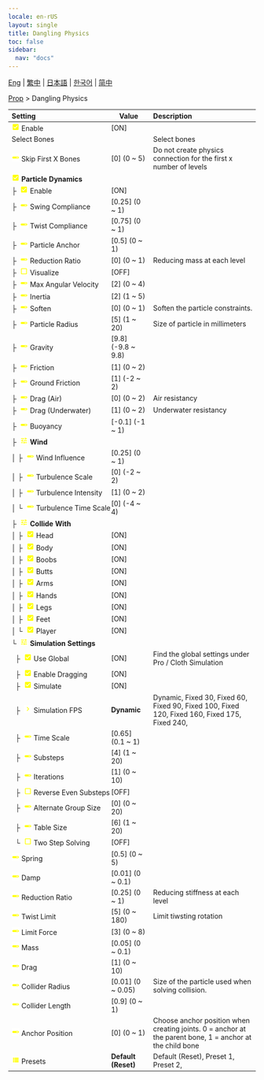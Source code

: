 ```yaml
---
locale: en-rUS
layout: single
title: Dangling Physics
toc: false
sidebar:
  nav: "docs"
---
```

[Eng](/dancexr/menu/2025.4/prop/cloth_physics) | [繁中](/tw/dancexr/menu/2025.4/prop/cloth_physics) | [日本語](/jp/dancexr/menu/2025.4/prop/cloth_physics) | [한국어](/kr/dancexr/menu/2025.4/prop/cloth_physics) | [简中](/zh/dancexr/menu/2025.4/prop/cloth_physics)

[Prop](../menu#Prop) > Dangling Physics



| Setting | Value | Description |
| :--- | --- | :--- |
|<nobr> ![check_on icon](/images/icon/ic_check_on.png)  Enable</nobr>| [ON] | 
|<nobr> Select Bones</nobr>|| Select bones
|<nobr> ![slider icon](/images/icon/ic_slider.png)  Skip First X Bones</nobr>| [0] (0 ~ 5) | Do not create physics connection for the first x number of levels
|<nobr> ![check_on icon](/images/icon/ic_check_on.png)  <b>Particle Dynamics</b></nobr>| | 
|<nobr>├&nbsp; ![check_on icon](/images/icon/ic_check_on.png)  Enable</nobr>| [ON] | 
|<nobr>├&nbsp; ![slider icon](/images/icon/ic_slider.png)  Swing Compliance</nobr>| [0.25] (0 ~ 1) | 
|<nobr>├&nbsp; ![slider icon](/images/icon/ic_slider.png)  Twist Compliance</nobr>| [0.75] (0 ~ 1) | 
|<nobr>├&nbsp; ![slider icon](/images/icon/ic_slider.png)  Particle Anchor</nobr>| [0.5] (0 ~ 1) | 
|<nobr>├&nbsp; ![slider icon](/images/icon/ic_slider.png)  Reduction Ratio</nobr>| [0] (0 ~ 1) | Reducing mass at each level
|<nobr>├&nbsp; ![check_off icon](/images/icon/ic_check_off.png)  Visualize</nobr>| [OFF] | 
|<nobr>├&nbsp; ![slider icon](/images/icon/ic_slider.png)  Max Angular Velocity</nobr>| [2] (0 ~ 4) | 
|<nobr>├&nbsp; ![slider icon](/images/icon/ic_slider.png)  Inertia</nobr>| [2] (1 ~ 5) | 
|<nobr>├&nbsp; ![slider icon](/images/icon/ic_slider.png)  Soften</nobr>| [0] (0 ~ 1) | Soften the particle constraints.
|<nobr>├&nbsp; ![slider icon](/images/icon/ic_slider.png)  Particle Radius</nobr>| [5] (1 ~ 20) | Size of particle in millimeters
|<nobr>├&nbsp; ![slider icon](/images/icon/ic_slider.png)  Gravity</nobr>| [9.8] (-9.8 ~ 9.8) | 
|<nobr>├&nbsp; ![slider icon](/images/icon/ic_slider.png)  Friction</nobr>| [1] (0 ~ 2) | 
|<nobr>├&nbsp; ![slider icon](/images/icon/ic_slider.png)  Ground Friction</nobr>| [1] (-2 ~ 2) | 
|<nobr>├&nbsp; ![slider icon](/images/icon/ic_slider.png)  Drag (Air)</nobr>| [0] (0 ~ 2) | Air resistancy
|<nobr>├&nbsp; ![slider icon](/images/icon/ic_slider.png)  Drag (Underwater)</nobr>| [1] (0 ~ 2) | Underwater resistancy
|<nobr>├&nbsp; ![slider icon](/images/icon/ic_slider.png)  Buoyancy</nobr>| [-0.1] (-1 ~ 1) | 
|<nobr>├&nbsp; ![tune icon](/images/icon/ic_tune.png)  <b>Wind</b></nobr>| | 
|<nobr>│&nbsp;├&nbsp; ![slider icon](/images/icon/ic_slider.png)  Wind Influence</nobr>| [0.25] (0 ~ 1) | 
|<nobr>│&nbsp;├&nbsp; ![slider icon](/images/icon/ic_slider.png)  Turbulence Scale</nobr>| [0] (-2 ~ 2) | 
|<nobr>│&nbsp;├&nbsp; ![slider icon](/images/icon/ic_slider.png)  Turbulence Intensity</nobr>| [1] (0 ~ 2) | 
|<nobr>│&nbsp;└&nbsp; ![slider icon](/images/icon/ic_slider.png)  Turbulence Time Scale</nobr>| [0] (-4 ~ 4) | 
|<nobr>├&nbsp; ![tune icon](/images/icon/ic_tune.png)  <b>Collide With</b></nobr>| | 
|<nobr>│&nbsp;├&nbsp; ![check_on icon](/images/icon/ic_check_on.png)  Head</nobr>| [ON] | 
|<nobr>│&nbsp;├&nbsp; ![check_on icon](/images/icon/ic_check_on.png)  Body</nobr>| [ON] | 
|<nobr>│&nbsp;├&nbsp; ![check_on icon](/images/icon/ic_check_on.png)  Boobs</nobr>| [ON] | 
|<nobr>│&nbsp;├&nbsp; ![check_on icon](/images/icon/ic_check_on.png)  Butts</nobr>| [ON] | 
|<nobr>│&nbsp;├&nbsp; ![check_on icon](/images/icon/ic_check_on.png)  Arms</nobr>| [ON] | 
|<nobr>│&nbsp;├&nbsp; ![check_on icon](/images/icon/ic_check_on.png)  Hands</nobr>| [ON] | 
|<nobr>│&nbsp;├&nbsp; ![check_on icon](/images/icon/ic_check_on.png)  Legs</nobr>| [ON] | 
|<nobr>│&nbsp;├&nbsp; ![check_on icon](/images/icon/ic_check_on.png)  Feet</nobr>| [ON] | 
|<nobr>│&nbsp;└&nbsp; ![check_on icon](/images/icon/ic_check_on.png)  Player</nobr>| [ON] | 
|<nobr>└&nbsp; ![tune icon](/images/icon/ic_tune.png)  <b>Simulation Settings</b></nobr>| | 
|<nobr>&nbsp;&nbsp;├&nbsp; ![check_on icon](/images/icon/ic_check_on.png)  Use Global</nobr>| [ON] | Find the global settings under Pro / Cloth Simulation
|<nobr>&nbsp;&nbsp;├&nbsp; ![check_on icon](/images/icon/ic_check_on.png)  Enable Dragging</nobr>| [ON] | 
|<nobr>&nbsp;&nbsp;├&nbsp; ![check_on icon](/images/icon/ic_check_on.png)  Simulate</nobr>| [ON] | 
|<nobr>&nbsp;&nbsp;├&nbsp; ![chevron icon](/images/icon/ic_chevron.png)  Simulation FPS</nobr>| **Dynamic** | Dynamic, Fixed 30, Fixed 60, Fixed 90, Fixed 100, Fixed 120, Fixed 160, Fixed 175, Fixed 240,  |
|<nobr>&nbsp;&nbsp;├&nbsp; ![slider icon](/images/icon/ic_slider.png)  Time Scale</nobr>| [0.65] (0.1 ~ 1) | 
|<nobr>&nbsp;&nbsp;├&nbsp; ![slider icon](/images/icon/ic_slider.png)  Substeps</nobr>| [4] (1 ~ 20) | 
|<nobr>&nbsp;&nbsp;├&nbsp; ![slider icon](/images/icon/ic_slider.png)  Iterations</nobr>| [1] (0 ~ 10) | 
|<nobr>&nbsp;&nbsp;├&nbsp; ![check_off icon](/images/icon/ic_check_off.png)  Reverse Even Substeps</nobr>| [OFF] | 
|<nobr>&nbsp;&nbsp;├&nbsp; ![slider icon](/images/icon/ic_slider.png)  Alternate Group Size</nobr>| [0] (0 ~ 20) | 
|<nobr>&nbsp;&nbsp;├&nbsp; ![slider icon](/images/icon/ic_slider.png)  Table Size</nobr>| [6] (1 ~ 20) | 
|<nobr>&nbsp;&nbsp;└&nbsp; ![check_off icon](/images/icon/ic_check_off.png)  Two Step Solving</nobr>| [OFF] | 
|<nobr> ![slider icon](/images/icon/ic_slider.png)  Spring</nobr>| [0.5] (0 ~ 5) | 
|<nobr> ![slider icon](/images/icon/ic_slider.png)  Damp</nobr>| [0.01] (0 ~ 0.1) | 
|<nobr> ![slider icon](/images/icon/ic_slider.png)  Reduction Ratio</nobr>| [0.25] (0 ~ 1) | Reducing stiffness at each level
|<nobr> ![slider icon](/images/icon/ic_slider.png)  Twist Limit</nobr>| [5] (0 ~ 180) | Limit tiwsting rotation
|<nobr> ![slider icon](/images/icon/ic_slider.png)  Limit Force</nobr>| [3] (0 ~ 8) | 
|<nobr> ![slider icon](/images/icon/ic_slider.png)  Mass</nobr>| [0.05] (0 ~ 0.1) | 
|<nobr> ![slider icon](/images/icon/ic_slider.png)  Drag</nobr>| [1] (0 ~ 10) | 
|<nobr> ![slider icon](/images/icon/ic_slider.png)  Collider Radius</nobr>| [0.01] (0 ~ 0.05) | Size of the particle used when solving collision.
|<nobr> ![slider icon](/images/icon/ic_slider.png)  Collider Length</nobr>| [0.9] (0 ~ 1) | 
|<nobr> ![slider icon](/images/icon/ic_slider.png)  Anchor Position</nobr>| [0] (0 ~ 1) | Choose anchor position when creating joints. 0 = anchor at the parent bone, 1 = anchor at the child bone
|<nobr> ![list icon](/images/icon/ic_list.png)  Presets</nobr>| **Default (Reset)** | Default (Reset), Preset 1, Preset 2,  |
